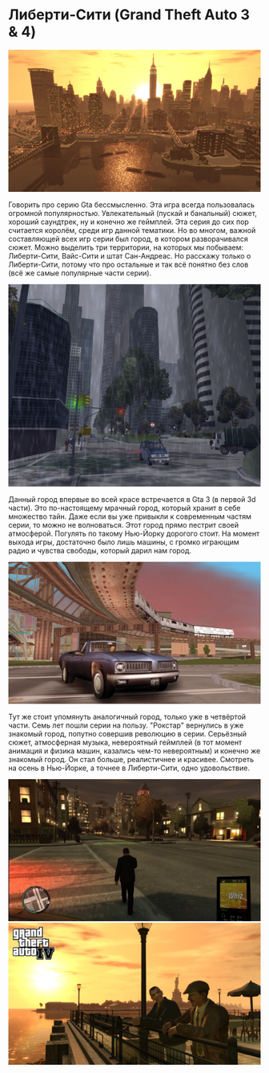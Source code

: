 # Либерти-Сити (Grand Theft Auto 3 & 4)

![](./images/saved_resource(21).jpg)

Говорить про серию Gta бессмысленно. Эта игра всегда пользовалась огромной популярностью. Увлекательный (пускай и банальный) сюжет, хороший саундтрек, ну и конечно же геймплей. Эта серия до сих пор считается королём, среди игр данной тематики. Но во многом, важной составляющей всех игр серии был город, в котором разворачивался сюжет. Можно выделить три территории, на которых мы побываем: Либерти-Сити, Вайс-Сити и штат Сан-Андреас. Но расскажу только о Либерти-Сити, потому что про остальные и так всё понятно без слов (всё же самые популярные части серии).

![](./images/saved_resource(22).jpg)

Данный город впервые во всей красе встречается в Gta 3 (в первой 3d части). Это по-настоящему мрачный город, который хранит в себе множество тайн. Даже если вы уже привыкли к современным частям серии, то можно не волноваться. Этот город прямо пестрит своей атмосферой. Погулять по такому Нью-Йорку дорогого стоит. На момент выхода игры, достаточно было лишь машины, с громко играющим радио и чувства свободы, который дарил нам город.

![](./images/saved_resource(23).jpg)

Тут же стоит упомянуть аналогичный город, только уже в четвёртой части. Семь лет пошли серии на пользу. "Рокстар" вернулись в уже знакомый город, попутно совершив революцию в серии. Серьёзный сюжет, атмосферная музыка, невероятный геймплей (в тот момент анимация и физика машин, казались чем-то невероятным) и конечно же знакомый город. Он стал больше, реалистичнее и красивее. Смотреть на осень в Нью-Йорке, а точнее в Либерти-Сити, одно удовольствие.

![](./images/saved_resource(24).jpg)
![](./images/saved_resource(25).jpg)

